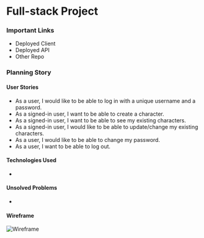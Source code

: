 # Full-stack Project


### Important Links
- Deployed Client
- Deployed API
- Other Repo

### Planning Story


#### User Stories
- As a user, I would like to be able to log in with a unique username and a password.
- As a signed-in user, I want to be able to create a character.
- As a signed-in user, I want to be able to see my existing characters.
- As a signed-in user, I would like to be able to update/change my existing characters.
- As a user, I would like to be able to change my password.
- As a user, I want to be able to log out.

#### Technologies Used
-

#### Unsolved Problems
-
#### Wireframe
![Wireframe](https://media.git.generalassemb.ly/user/31380/files/62098880-1d3b-11eb-9285-c0db2c8fd743)
